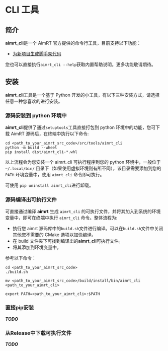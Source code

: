 
# CLI 工具


## 简介

**aimrt_cli**是一个 AimRT 官方提供的命令行工具，目前支持以下功能：

- [为新项目生成脚手架代码](./gen_prj.md)

您也可以直接执行`aimrt_cli --help`获取内置帮助说明。更多功能敬请期待。


## 安装
**aimrt_cli**工具是一个基于 Python 开发的小工具，有以下三种安装方式，请选择任意一种您喜欢的进行安装。


### 源码安装到 python 环境中
**aimrt_cli**提供了通过`setuptools`工具直接打包到 python 环境中的功能，您可下载 AimRT 源码后，在终端中执行以下命令:
```
cd <path_to_your_aimrt_src_code>/src/tools/aimrt_cli
python -m build --wheel
pip install dist/aimrt_cli-*.whl
```
以上流程会为您安装一个 aimrt_cli 可执行程序到您的 python 环境中，一般位于 `~/.local/bin/` 目录下（如果使用虚拟环境则有所不同），该目录需要添加到您的 `PATH` 环境变量中，使用 `aimrt_cli` 命令即可执行。

可使用 `pip uninstall aimrt_cli`进行卸载。


### 源码编译出可执行文件
可直接通过编译 **aimrt** 生成 `aimrt_cli` 的可执行文件，并将其加入到系统的环境变量中，即可在终端中执行 `aimrt_cli` 命令。整体流程为:
- 执行您 aimrt 源码库中的`build.sh`文件进行编译。可以在`build.sh`文件中关闭其他您不需要的 CMake 选项以加快编译。
- 在 build 文件夹下可找到编译出的**aimrt_cli**可执行文件。
- 将其添加到环境变量中。

参考以下命令：
```
cd <path_to_your_aimrt_src_code>
./build.sh

mv <path_to_your_aimrt_src_code>/build/install/bin/aimrt_cli <path_to_your_aimrt_cli>

export PATH=<path_to_your_aimrt_cli>:$PATH
```

### 直接pip安装

***TODO***

### 从Release中下载可执行文件

***TODO***

